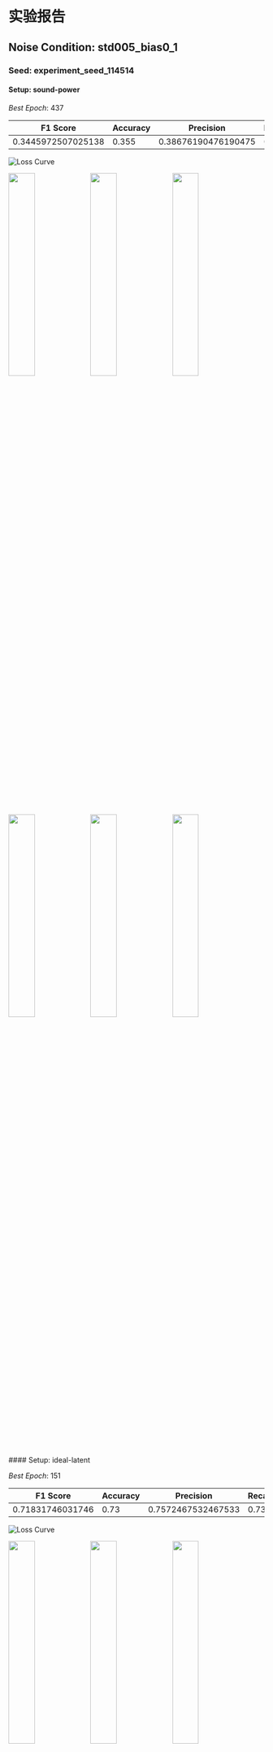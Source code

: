 # 实验报告

## Noise Condition: std005_bias0_1

### Seed: experiment_seed_114514

#### Setup: sound-power

*Best Epoch*: 437

| F1 Score | Accuracy | Precision | Recall |
| --- | --- | --- | --- |
| 0.3445972507025138 | 0.355 | 0.38676190476190475 | 0.355 |

![Loss Curve](std005_bias0_1/experiment_seed_114514/2025-06-03-10-21-00-sound-power/epoch499/loss.png)

<p><img src="std005_bias0_1/experiment_seed_114514/2025-06-03-10-21-00-sound-power/epoch437/test_confusion_matrix_fig.png" width="32%"/><img src="std005_bias0_1/experiment_seed_114514/2025-06-03-10-21-00-sound-power/epoch437/train_confusion_matrix_fig.png" width="32%"/><img src="std005_bias0_1/experiment_seed_114514/2025-06-03-10-21-00-sound-power/epoch437/validate_confusion_matrix_fig.png" width="32%"/></p>
<p><img src="std005_bias0_1/experiment_seed_114514/2025-06-03-10-21-00-sound-power/test_metrics_trends.png" width="32%"/><img src="std005_bias0_1/experiment_seed_114514/2025-06-03-10-21-00-sound-power/train_metrics_trends.png" width="32%"/><img src="std005_bias0_1/experiment_seed_114514/2025-06-03-10-21-00-sound-power/validate_metrics_trends.png" width="32%"/></p>
#### Setup: ideal-latent

*Best Epoch*: 151

| F1 Score | Accuracy | Precision | Recall |
| --- | --- | --- | --- |
| 0.71831746031746 | 0.73 | 0.7572467532467533 | 0.73 |

![Loss Curve](std005_bias0_1/experiment_seed_114514/2025-06-03-11-33-58-ideal-latent/epoch299/loss.png)

<p><img src="std005_bias0_1/experiment_seed_114514/2025-06-03-11-33-58-ideal-latent/epoch151/test_confusion_matrix_fig.png" width="32%"/><img src="std005_bias0_1/experiment_seed_114514/2025-06-03-11-33-58-ideal-latent/epoch151/train_confusion_matrix_fig.png" width="32%"/><img src="std005_bias0_1/experiment_seed_114514/2025-06-03-11-33-58-ideal-latent/epoch151/validate_confusion_matrix_fig.png" width="32%"/></p>
<p><img src="std005_bias0_1/experiment_seed_114514/2025-06-03-11-33-58-ideal-latent/test_metrics_trends.png" width="32%"/><img src="std005_bias0_1/experiment_seed_114514/2025-06-03-11-33-58-ideal-latent/train_metrics_trends.png" width="32%"/><img src="std005_bias0_1/experiment_seed_114514/2025-06-03-11-33-58-ideal-latent/validate_metrics_trends.png" width="32%"/></p>
#### Setup: End-2-end

*Best Epoch*: 276

| F1 Score | Accuracy | Precision | Recall |
| --- | --- | --- | --- |
| 0.27223860350176143 | 0.295 | 0.3382712842712843 | 0.295 |

![Loss Curve](std005_bias0_1/experiment_seed_114514/2025-06-03-13-12-34-End-2-end/epoch299/loss.png)

<p><img src="std005_bias0_1/experiment_seed_114514/2025-06-03-13-12-34-End-2-end/epoch276/test_confusion_matrix_fig.png" width="32%"/><img src="std005_bias0_1/experiment_seed_114514/2025-06-03-13-12-34-End-2-end/epoch276/train_confusion_matrix_fig.png" width="32%"/><img src="std005_bias0_1/experiment_seed_114514/2025-06-03-13-12-34-End-2-end/epoch276/validate_confusion_matrix_fig.png" width="32%"/></p>
<p><img src="std005_bias0_1/experiment_seed_114514/2025-06-03-13-12-34-End-2-end/test_metrics_trends.png" width="32%"/><img src="std005_bias0_1/experiment_seed_114514/2025-06-03-13-12-34-End-2-end/train_metrics_trends.png" width="32%"/><img src="std005_bias0_1/experiment_seed_114514/2025-06-03-13-12-34-End-2-end/validate_metrics_trends.png" width="32%"/></p>
### Seed: experiment_seed_3047

#### Setup: sound-power

*Best Epoch*: 401

| F1 Score | Accuracy | Precision | Recall |
| --- | --- | --- | --- |
| 0.3645642135642136 | 0.365 | 0.4081428571428571 | 0.365 |

![Loss Curve](std005_bias0_1/experiment_seed_3047/2025-06-03-02-47-05-sound-power/epoch499/loss.png)

<p><img src="std005_bias0_1/experiment_seed_3047/2025-06-03-02-47-05-sound-power/epoch401/test_confusion_matrix_fig.png" width="32%"/><img src="std005_bias0_1/experiment_seed_3047/2025-06-03-02-47-05-sound-power/epoch401/train_confusion_matrix_fig.png" width="32%"/><img src="std005_bias0_1/experiment_seed_3047/2025-06-03-02-47-05-sound-power/epoch401/validate_confusion_matrix_fig.png" width="32%"/></p>
<p><img src="std005_bias0_1/experiment_seed_3047/2025-06-03-02-47-05-sound-power/test_metrics_trends.png" width="32%"/><img src="std005_bias0_1/experiment_seed_3047/2025-06-03-02-47-05-sound-power/train_metrics_trends.png" width="32%"/><img src="std005_bias0_1/experiment_seed_3047/2025-06-03-02-47-05-sound-power/validate_metrics_trends.png" width="32%"/></p>
#### Setup: ideal-latent

*Best Epoch*: 231

| F1 Score | Accuracy | Precision | Recall |
| --- | --- | --- | --- |
| 0.6878138528138527 | 0.705 | 0.7075714285714285 | 0.705 |

![Loss Curve](std005_bias0_1/experiment_seed_3047/2025-06-03-04-02-19-ideal-latent/epoch299/loss.png)

<p><img src="std005_bias0_1/experiment_seed_3047/2025-06-03-04-02-19-ideal-latent/epoch231/test_confusion_matrix_fig.png" width="32%"/><img src="std005_bias0_1/experiment_seed_3047/2025-06-03-04-02-19-ideal-latent/epoch231/train_confusion_matrix_fig.png" width="32%"/><img src="std005_bias0_1/experiment_seed_3047/2025-06-03-04-02-19-ideal-latent/epoch231/validate_confusion_matrix_fig.png" width="32%"/></p>
<p><img src="std005_bias0_1/experiment_seed_3047/2025-06-03-04-02-19-ideal-latent/test_metrics_trends.png" width="32%"/><img src="std005_bias0_1/experiment_seed_3047/2025-06-03-04-02-19-ideal-latent/train_metrics_trends.png" width="32%"/><img src="std005_bias0_1/experiment_seed_3047/2025-06-03-04-02-19-ideal-latent/validate_metrics_trends.png" width="32%"/></p>
#### Setup: air-propagate-latent

*Best Epoch*: 310

| F1 Score | Accuracy | Precision | Recall |
| --- | --- | --- | --- |
| 0.5105655046707678 | 0.535 | 0.5448571428571429 | 0.535 |

![Loss Curve](std005_bias0_1/experiment_seed_3047/2025-06-03-04-44-56-air-propagate-latent/epoch499/loss.png)

<p><img src="std005_bias0_1/experiment_seed_3047/2025-06-03-04-44-56-air-propagate-latent/epoch310/test_confusion_matrix_fig.png" width="32%"/><img src="std005_bias0_1/experiment_seed_3047/2025-06-03-04-44-56-air-propagate-latent/epoch310/train_confusion_matrix_fig.png" width="32%"/><img src="std005_bias0_1/experiment_seed_3047/2025-06-03-04-44-56-air-propagate-latent/epoch310/validate_confusion_matrix_fig.png" width="32%"/></p>
<p><img src="std005_bias0_1/experiment_seed_3047/2025-06-03-04-44-56-air-propagate-latent/test_metrics_trends.png" width="32%"/><img src="std005_bias0_1/experiment_seed_3047/2025-06-03-04-44-56-air-propagate-latent/train_metrics_trends.png" width="32%"/><img src="std005_bias0_1/experiment_seed_3047/2025-06-03-04-44-56-air-propagate-latent/validate_metrics_trends.png" width="32%"/></p>
#### Setup: End-2-end

*Best Epoch*: 107

| F1 Score | Accuracy | Precision | Recall |
| --- | --- | --- | --- |
| 0.24856551683610506 | 0.275 | 0.26184134166487105 | 0.275 |

![Loss Curve](std005_bias0_1/experiment_seed_3047/2025-06-03-05-52-45-End-2-end/epoch499/loss.png)

<p><img src="std005_bias0_1/experiment_seed_3047/2025-06-03-05-52-45-End-2-end/epoch107/test_confusion_matrix_fig.png" width="32%"/><img src="std005_bias0_1/experiment_seed_3047/2025-06-03-05-52-45-End-2-end/epoch107/train_confusion_matrix_fig.png" width="32%"/><img src="std005_bias0_1/experiment_seed_3047/2025-06-03-05-52-45-End-2-end/epoch107/validate_confusion_matrix_fig.png" width="32%"/></p>
<p><img src="std005_bias0_1/experiment_seed_3047/2025-06-03-05-52-45-End-2-end/test_metrics_trends.png" width="32%"/><img src="std005_bias0_1/experiment_seed_3047/2025-06-03-05-52-45-End-2-end/train_metrics_trends.png" width="32%"/><img src="std005_bias0_1/experiment_seed_3047/2025-06-03-05-52-45-End-2-end/validate_metrics_trends.png" width="32%"/></p>
### Seed: experiment_seed_4999

#### Setup: sound-power

*Best Epoch*: 191

| F1 Score | Accuracy | Precision | Recall |
| --- | --- | --- | --- |
| 0.3244565761036349 | 0.34 | 0.36837057387057387 | 0.34 |

![Loss Curve](std005_bias0_1/experiment_seed_4999/2025-06-03-17-43-11-sound-power/epoch499/loss.png)

<p><img src="std005_bias0_1/experiment_seed_4999/2025-06-03-17-43-11-sound-power/epoch191/test_confusion_matrix_fig.png" width="32%"/><img src="std005_bias0_1/experiment_seed_4999/2025-06-03-17-43-11-sound-power/epoch191/train_confusion_matrix_fig.png" width="32%"/><img src="std005_bias0_1/experiment_seed_4999/2025-06-03-17-43-11-sound-power/epoch191/validate_confusion_matrix_fig.png" width="32%"/></p>
<p><img src="std005_bias0_1/experiment_seed_4999/2025-06-03-17-43-11-sound-power/test_metrics_trends.png" width="32%"/><img src="std005_bias0_1/experiment_seed_4999/2025-06-03-17-43-11-sound-power/train_metrics_trends.png" width="32%"/><img src="std005_bias0_1/experiment_seed_4999/2025-06-03-17-43-11-sound-power/validate_metrics_trends.png" width="32%"/></p>
#### Setup: ideal-latent

*Best Epoch*: 250

| F1 Score | Accuracy | Precision | Recall |
| --- | --- | --- | --- |
| 0.7108414134884723 | 0.705 | 0.7847435897435898 | 0.705 |

![Loss Curve](std005_bias0_1/experiment_seed_4999/2025-06-03-18-59-53-ideal-latent/epoch299/loss.png)

<p><img src="std005_bias0_1/experiment_seed_4999/2025-06-03-18-59-53-ideal-latent/epoch250/test_confusion_matrix_fig.png" width="32%"/><img src="std005_bias0_1/experiment_seed_4999/2025-06-03-18-59-53-ideal-latent/epoch250/train_confusion_matrix_fig.png" width="32%"/><img src="std005_bias0_1/experiment_seed_4999/2025-06-03-18-59-53-ideal-latent/epoch250/validate_confusion_matrix_fig.png" width="32%"/></p>
<p><img src="std005_bias0_1/experiment_seed_4999/2025-06-03-18-59-53-ideal-latent/test_metrics_trends.png" width="32%"/><img src="std005_bias0_1/experiment_seed_4999/2025-06-03-18-59-53-ideal-latent/train_metrics_trends.png" width="32%"/><img src="std005_bias0_1/experiment_seed_4999/2025-06-03-18-59-53-ideal-latent/validate_metrics_trends.png" width="32%"/></p>
#### Setup: air-propagate-latent

*Best Epoch*: 154

| F1 Score | Accuracy | Precision | Recall |
| --- | --- | --- | --- |
| 0.5418975468975469 | 0.555 | 0.5934155844155844 | 0.555 |

![Loss Curve](std005_bias0_1/experiment_seed_4999/2025-06-03-19-37-17-air-propagate-latent/epoch499/loss.png)

<p><img src="std005_bias0_1/experiment_seed_4999/2025-06-03-19-37-17-air-propagate-latent/epoch154/test_confusion_matrix_fig.png" width="32%"/><img src="std005_bias0_1/experiment_seed_4999/2025-06-03-19-37-17-air-propagate-latent/epoch154/train_confusion_matrix_fig.png" width="32%"/><img src="std005_bias0_1/experiment_seed_4999/2025-06-03-19-37-17-air-propagate-latent/epoch154/validate_confusion_matrix_fig.png" width="32%"/></p>
<p><img src="std005_bias0_1/experiment_seed_4999/2025-06-03-19-37-17-air-propagate-latent/test_metrics_trends.png" width="32%"/><img src="std005_bias0_1/experiment_seed_4999/2025-06-03-19-37-17-air-propagate-latent/train_metrics_trends.png" width="32%"/><img src="std005_bias0_1/experiment_seed_4999/2025-06-03-19-37-17-air-propagate-latent/validate_metrics_trends.png" width="32%"/></p>
#### Setup: End-2-end

*Best Epoch*: 240

| F1 Score | Accuracy | Precision | Recall |
| --- | --- | --- | --- |
| 0.4082270774976656 | 0.42 | 0.5055201465201464 | 0.42 |

![Loss Curve](std005_bias0_1/experiment_seed_4999/2025-06-03-20-32-31-End-2-end/epoch299/loss.png)

<p><img src="std005_bias0_1/experiment_seed_4999/2025-06-03-20-32-31-End-2-end/epoch240/test_confusion_matrix_fig.png" width="32%"/><img src="std005_bias0_1/experiment_seed_4999/2025-06-03-20-32-31-End-2-end/epoch240/train_confusion_matrix_fig.png" width="32%"/><img src="std005_bias0_1/experiment_seed_4999/2025-06-03-20-32-31-End-2-end/epoch240/validate_confusion_matrix_fig.png" width="32%"/></p>
<p><img src="std005_bias0_1/experiment_seed_4999/2025-06-03-20-32-31-End-2-end/test_metrics_trends.png" width="32%"/><img src="std005_bias0_1/experiment_seed_4999/2025-06-03-20-32-31-End-2-end/train_metrics_trends.png" width="32%"/><img src="std005_bias0_1/experiment_seed_4999/2025-06-03-20-32-31-End-2-end/validate_metrics_trends.png" width="32%"/></p>
### Seed: experiment_seed_65536

#### Setup: sound-power

*Best Epoch*: 240

| F1 Score | Accuracy | Precision | Recall |
| --- | --- | --- | --- |
| 0.30997030747030746 | 0.335 | 0.35424999999999995 | 0.335 |

![Loss Curve](std005_bias0_1/experiment_seed_65536/2025-06-03-13-52-18-sound-power/epoch499/loss.png)

<p><img src="std005_bias0_1/experiment_seed_65536/2025-06-03-13-52-18-sound-power/epoch240/test_confusion_matrix_fig.png" width="32%"/><img src="std005_bias0_1/experiment_seed_65536/2025-06-03-13-52-18-sound-power/epoch240/train_confusion_matrix_fig.png" width="32%"/><img src="std005_bias0_1/experiment_seed_65536/2025-06-03-13-52-18-sound-power/epoch240/validate_confusion_matrix_fig.png" width="32%"/></p>
<p><img src="std005_bias0_1/experiment_seed_65536/2025-06-03-13-52-18-sound-power/test_metrics_trends.png" width="32%"/><img src="std005_bias0_1/experiment_seed_65536/2025-06-03-13-52-18-sound-power/train_metrics_trends.png" width="32%"/><img src="std005_bias0_1/experiment_seed_65536/2025-06-03-13-52-18-sound-power/validate_metrics_trends.png" width="32%"/></p>
#### Setup: ideal-latent

*Best Epoch*: 144

| F1 Score | Accuracy | Precision | Recall |
| --- | --- | --- | --- |
| 0.6199036519036519 | 0.635 | 0.6768650793650793 | 0.635 |

![Loss Curve](std005_bias0_1/experiment_seed_65536/2025-06-03-15-13-33-ideal-latent/epoch299/loss.png)

<p><img src="std005_bias0_1/experiment_seed_65536/2025-06-03-15-13-33-ideal-latent/epoch144/test_confusion_matrix_fig.png" width="32%"/><img src="std005_bias0_1/experiment_seed_65536/2025-06-03-15-13-33-ideal-latent/epoch144/train_confusion_matrix_fig.png" width="32%"/><img src="std005_bias0_1/experiment_seed_65536/2025-06-03-15-13-33-ideal-latent/epoch144/validate_confusion_matrix_fig.png" width="32%"/></p>
<p><img src="std005_bias0_1/experiment_seed_65536/2025-06-03-15-13-33-ideal-latent/test_metrics_trends.png" width="32%"/><img src="std005_bias0_1/experiment_seed_65536/2025-06-03-15-13-33-ideal-latent/train_metrics_trends.png" width="32%"/><img src="std005_bias0_1/experiment_seed_65536/2025-06-03-15-13-33-ideal-latent/validate_metrics_trends.png" width="32%"/></p>
#### Setup: air-propagate-latent

*Best Epoch*: 129

| F1 Score | Accuracy | Precision | Recall |
| --- | --- | --- | --- |
| 0.49020456667515494 | 0.515 | 0.5267690642690642 | 0.515 |

![Loss Curve](std005_bias0_1/experiment_seed_65536/2025-06-03-15-55-45-air-propagate-latent/epoch499/loss.png)

<p><img src="std005_bias0_1/experiment_seed_65536/2025-06-03-15-55-45-air-propagate-latent/epoch129/test_confusion_matrix_fig.png" width="32%"/><img src="std005_bias0_1/experiment_seed_65536/2025-06-03-15-55-45-air-propagate-latent/epoch129/train_confusion_matrix_fig.png" width="32%"/><img src="std005_bias0_1/experiment_seed_65536/2025-06-03-15-55-45-air-propagate-latent/epoch129/validate_confusion_matrix_fig.png" width="32%"/></p>
<p><img src="std005_bias0_1/experiment_seed_65536/2025-06-03-15-55-45-air-propagate-latent/test_metrics_trends.png" width="32%"/><img src="std005_bias0_1/experiment_seed_65536/2025-06-03-15-55-45-air-propagate-latent/train_metrics_trends.png" width="32%"/><img src="std005_bias0_1/experiment_seed_65536/2025-06-03-15-55-45-air-propagate-latent/validate_metrics_trends.png" width="32%"/></p>
#### Setup: End-2-end

*Best Epoch*: 241

| F1 Score | Accuracy | Precision | Recall |
| --- | --- | --- | --- |
| 0.3019550040602672 | 0.325 | 0.3433679653679653 | 0.325 |

![Loss Curve](std005_bias0_1/experiment_seed_65536/2025-06-03-16-59-18-End-2-end/epoch299/loss.png)

<p><img src="std005_bias0_1/experiment_seed_65536/2025-06-03-16-59-18-End-2-end/epoch241/test_confusion_matrix_fig.png" width="32%"/><img src="std005_bias0_1/experiment_seed_65536/2025-06-03-16-59-18-End-2-end/epoch241/train_confusion_matrix_fig.png" width="32%"/><img src="std005_bias0_1/experiment_seed_65536/2025-06-03-16-59-18-End-2-end/epoch241/validate_confusion_matrix_fig.png" width="32%"/></p>
<p><img src="std005_bias0_1/experiment_seed_65536/2025-06-03-16-59-18-End-2-end/test_metrics_trends.png" width="32%"/><img src="std005_bias0_1/experiment_seed_65536/2025-06-03-16-59-18-End-2-end/train_metrics_trends.png" width="32%"/><img src="std005_bias0_1/experiment_seed_65536/2025-06-03-16-59-18-End-2-end/validate_metrics_trends.png" width="32%"/></p>
## Noise Condition: std0_bias0

### Seed: experiment_seed_114514

#### Setup: sound-power

*Best Epoch*: 374

| F1 Score | Accuracy | Precision | Recall |
| --- | --- | --- | --- |
| 0.40975901875901877 | 0.43 | 0.4480793650793651 | 0.43 |

![Loss Curve](std0_bias0/experiment_seed_114514/2025-06-03-09-33-29-sound-power/epoch499/loss.png)

<p><img src="std0_bias0/experiment_seed_114514/2025-06-03-09-33-29-sound-power/epoch374/test_confusion_matrix_fig.png" width="32%"/><img src="std0_bias0/experiment_seed_114514/2025-06-03-09-33-29-sound-power/epoch374/train_confusion_matrix_fig.png" width="32%"/><img src="std0_bias0/experiment_seed_114514/2025-06-03-09-33-29-sound-power/epoch374/validate_confusion_matrix_fig.png" width="32%"/></p>
<p><img src="std0_bias0/experiment_seed_114514/2025-06-03-09-33-29-sound-power/test_metrics_trends.png" width="32%"/><img src="std0_bias0/experiment_seed_114514/2025-06-03-09-33-29-sound-power/train_metrics_trends.png" width="32%"/><img src="std0_bias0/experiment_seed_114514/2025-06-03-09-33-29-sound-power/validate_metrics_trends.png" width="32%"/></p>
#### Setup: air-propagate-latent

*Best Epoch*: 156

| F1 Score | Accuracy | Precision | Recall |
| --- | --- | --- | --- |
| 0.6520753690753689 | 0.67 | 0.6942568542568543 | 0.67 |

![Loss Curve](std0_bias0/experiment_seed_114514/2025-06-03-10-49-19-air-propagate-latent/epoch499/loss.png)

<p><img src="std0_bias0/experiment_seed_114514/2025-06-03-10-49-19-air-propagate-latent/epoch156/test_confusion_matrix_fig.png" width="32%"/><img src="std0_bias0/experiment_seed_114514/2025-06-03-10-49-19-air-propagate-latent/epoch156/train_confusion_matrix_fig.png" width="32%"/><img src="std0_bias0/experiment_seed_114514/2025-06-03-10-49-19-air-propagate-latent/epoch156/validate_confusion_matrix_fig.png" width="32%"/></p>
<p><img src="std0_bias0/experiment_seed_114514/2025-06-03-10-49-19-air-propagate-latent/test_metrics_trends.png" width="32%"/><img src="std0_bias0/experiment_seed_114514/2025-06-03-10-49-19-air-propagate-latent/train_metrics_trends.png" width="32%"/><img src="std0_bias0/experiment_seed_114514/2025-06-03-10-49-19-air-propagate-latent/validate_metrics_trends.png" width="32%"/></p>
#### Setup: End-2-end

*Best Epoch*: 252

| F1 Score | Accuracy | Precision | Recall |
| --- | --- | --- | --- |
| 0.38794851008263564 | 0.42 | 0.44460877684407096 | 0.42 |

![Loss Curve](std0_bias0/experiment_seed_114514/2025-06-03-11-51-55-End-2-end/epoch252/loss.png)

<p><img src="std0_bias0/experiment_seed_114514/2025-06-03-11-51-55-End-2-end/epoch252/test_confusion_matrix_fig.png" width="32%"/><img src="std0_bias0/experiment_seed_114514/2025-06-03-11-51-55-End-2-end/epoch252/train_confusion_matrix_fig.png" width="32%"/><img src="std0_bias0/experiment_seed_114514/2025-06-03-11-51-55-End-2-end/epoch252/validate_confusion_matrix_fig.png" width="32%"/></p>
<p><img src="std0_bias0/experiment_seed_114514/2025-06-03-11-51-55-End-2-end/test_metrics_trends.png" width="32%"/><img src="std0_bias0/experiment_seed_114514/2025-06-03-11-51-55-End-2-end/train_metrics_trends.png" width="32%"/><img src="std0_bias0/experiment_seed_114514/2025-06-03-11-51-55-End-2-end/validate_metrics_trends.png" width="32%"/></p>
### Seed: experiment_seed_3047

#### Setup: sound-power

*Best Epoch*: 407

| F1 Score | Accuracy | Precision | Recall |
| --- | --- | --- | --- |
| 0.4014676048589092 | 0.425 | 0.4373830409356725 | 0.425 |

![Loss Curve](std0_bias0/experiment_seed_3047/2025-06-03-02-44-17-sound-power/epoch499/loss.png)

<p><img src="std0_bias0/experiment_seed_3047/2025-06-03-02-44-17-sound-power/epoch407/test_confusion_matrix_fig.png" width="32%"/><img src="std0_bias0/experiment_seed_3047/2025-06-03-02-44-17-sound-power/epoch407/train_confusion_matrix_fig.png" width="32%"/><img src="std0_bias0/experiment_seed_3047/2025-06-03-02-44-17-sound-power/epoch407/validate_confusion_matrix_fig.png" width="32%"/></p>
<p><img src="std0_bias0/experiment_seed_3047/2025-06-03-02-44-17-sound-power/test_metrics_trends.png" width="32%"/><img src="std0_bias0/experiment_seed_3047/2025-06-03-02-44-17-sound-power/train_metrics_trends.png" width="32%"/><img src="std0_bias0/experiment_seed_3047/2025-06-03-02-44-17-sound-power/validate_metrics_trends.png" width="32%"/></p>
#### Setup: air-propagate-latent

*Best Epoch*: 142

| F1 Score | Accuracy | Precision | Recall |
| --- | --- | --- | --- |
| 0.634996003996004 | 0.65 | 0.6649841269841269 | 0.65 |

![Loss Curve](std0_bias0/experiment_seed_3047/2025-06-03-03-55-27-air-propagate-latent/epoch499/loss.png)

<p><img src="std0_bias0/experiment_seed_3047/2025-06-03-03-55-27-air-propagate-latent/epoch142/test_confusion_matrix_fig.png" width="32%"/><img src="std0_bias0/experiment_seed_3047/2025-06-03-03-55-27-air-propagate-latent/epoch142/train_confusion_matrix_fig.png" width="32%"/><img src="std0_bias0/experiment_seed_3047/2025-06-03-03-55-27-air-propagate-latent/epoch142/validate_confusion_matrix_fig.png" width="32%"/></p>
<p><img src="std0_bias0/experiment_seed_3047/2025-06-03-03-55-27-air-propagate-latent/test_metrics_trends.png" width="32%"/><img src="std0_bias0/experiment_seed_3047/2025-06-03-03-55-27-air-propagate-latent/train_metrics_trends.png" width="32%"/><img src="std0_bias0/experiment_seed_3047/2025-06-03-03-55-27-air-propagate-latent/validate_metrics_trends.png" width="32%"/></p>
#### Setup: End-2-end

*Best Epoch*: 233

| F1 Score | Accuracy | Precision | Recall |
| --- | --- | --- | --- |
| 0.52899555999556 | 0.525 | 0.6032142857142857 | 0.525 |

![Loss Curve](std0_bias0/experiment_seed_3047/2025-06-03-04-58-31-End-2-end/epoch499/loss.png)

<p><img src="std0_bias0/experiment_seed_3047/2025-06-03-04-58-31-End-2-end/epoch233/test_confusion_matrix_fig.png" width="32%"/><img src="std0_bias0/experiment_seed_3047/2025-06-03-04-58-31-End-2-end/epoch233/train_confusion_matrix_fig.png" width="32%"/><img src="std0_bias0/experiment_seed_3047/2025-06-03-04-58-31-End-2-end/epoch233/validate_confusion_matrix_fig.png" width="32%"/></p>
<p><img src="std0_bias0/experiment_seed_3047/2025-06-03-04-58-31-End-2-end/test_metrics_trends.png" width="32%"/><img src="std0_bias0/experiment_seed_3047/2025-06-03-04-58-31-End-2-end/train_metrics_trends.png" width="32%"/><img src="std0_bias0/experiment_seed_3047/2025-06-03-04-58-31-End-2-end/validate_metrics_trends.png" width="32%"/></p>
### Seed: experiment_seed_4999

#### Setup: sound-power

*Best Epoch*: 140

| F1 Score | Accuracy | Precision | Recall |
| --- | --- | --- | --- |
| 0.40924819624819625 | 0.43 | 0.4718333333333334 | 0.43 |

![Loss Curve](std0_bias0/experiment_seed_4999/2025-06-03-15-34-06-sound-power/epoch499/loss.png)

<p><img src="std0_bias0/experiment_seed_4999/2025-06-03-15-34-06-sound-power/epoch140/test_confusion_matrix_fig.png" width="32%"/><img src="std0_bias0/experiment_seed_4999/2025-06-03-15-34-06-sound-power/epoch140/train_confusion_matrix_fig.png" width="32%"/><img src="std0_bias0/experiment_seed_4999/2025-06-03-15-34-06-sound-power/epoch140/validate_confusion_matrix_fig.png" width="32%"/></p>
<p><img src="std0_bias0/experiment_seed_4999/2025-06-03-15-34-06-sound-power/test_metrics_trends.png" width="32%"/><img src="std0_bias0/experiment_seed_4999/2025-06-03-15-34-06-sound-power/train_metrics_trends.png" width="32%"/><img src="std0_bias0/experiment_seed_4999/2025-06-03-15-34-06-sound-power/validate_metrics_trends.png" width="32%"/></p>
#### Setup: air-propagate-latent

*Best Epoch*: 142

| F1 Score | Accuracy | Precision | Recall |
| --- | --- | --- | --- |
| 0.6673842823842823 | 0.675 | 0.7273174603174604 | 0.675 |

![Loss Curve](std0_bias0/experiment_seed_4999/2025-06-03-16-50-45-air-propagate-latent/epoch499/loss.png)

<p><img src="std0_bias0/experiment_seed_4999/2025-06-03-16-50-45-air-propagate-latent/epoch142/test_confusion_matrix_fig.png" width="32%"/><img src="std0_bias0/experiment_seed_4999/2025-06-03-16-50-45-air-propagate-latent/epoch142/train_confusion_matrix_fig.png" width="32%"/><img src="std0_bias0/experiment_seed_4999/2025-06-03-16-50-45-air-propagate-latent/epoch142/validate_confusion_matrix_fig.png" width="32%"/></p>
<p><img src="std0_bias0/experiment_seed_4999/2025-06-03-16-50-45-air-propagate-latent/test_metrics_trends.png" width="32%"/><img src="std0_bias0/experiment_seed_4999/2025-06-03-16-50-45-air-propagate-latent/train_metrics_trends.png" width="32%"/><img src="std0_bias0/experiment_seed_4999/2025-06-03-16-50-45-air-propagate-latent/validate_metrics_trends.png" width="32%"/></p>
#### Setup: End-2-end

*Best Epoch*: 81

| F1 Score | Accuracy | Precision | Recall |
| --- | --- | --- | --- |
| 0.5223818403818404 | 0.515 | 0.6614573875527222 | 0.515 |

![Loss Curve](std0_bias0/experiment_seed_4999/2025-06-03-17-55-20-End-2-end/epoch299/loss.png)

<p><img src="std0_bias0/experiment_seed_4999/2025-06-03-17-55-20-End-2-end/epoch81/test_confusion_matrix_fig.png" width="32%"/><img src="std0_bias0/experiment_seed_4999/2025-06-03-17-55-20-End-2-end/epoch81/train_confusion_matrix_fig.png" width="32%"/><img src="std0_bias0/experiment_seed_4999/2025-06-03-17-55-20-End-2-end/epoch81/validate_confusion_matrix_fig.png" width="32%"/></p>
<p><img src="std0_bias0/experiment_seed_4999/2025-06-03-17-55-20-End-2-end/test_metrics_trends.png" width="32%"/><img src="std0_bias0/experiment_seed_4999/2025-06-03-17-55-20-End-2-end/train_metrics_trends.png" width="32%"/><img src="std0_bias0/experiment_seed_4999/2025-06-03-17-55-20-End-2-end/validate_metrics_trends.png" width="32%"/></p>
### Seed: experiment_seed_65536

#### Setup: sound-power

*Best Epoch*: 230

| F1 Score | Accuracy | Precision | Recall |
| --- | --- | --- | --- |
| 0.36974675324675316 | 0.385 | 0.4091428571428571 | 0.385 |

![Loss Curve](std0_bias0/experiment_seed_65536/2025-06-03-12-28-13-sound-power/epoch499/loss.png)

<p><img src="std0_bias0/experiment_seed_65536/2025-06-03-12-28-13-sound-power/epoch230/test_confusion_matrix_fig.png" width="32%"/><img src="std0_bias0/experiment_seed_65536/2025-06-03-12-28-13-sound-power/epoch230/train_confusion_matrix_fig.png" width="32%"/><img src="std0_bias0/experiment_seed_65536/2025-06-03-12-28-13-sound-power/epoch230/validate_confusion_matrix_fig.png" width="32%"/></p>
<p><img src="std0_bias0/experiment_seed_65536/2025-06-03-12-28-13-sound-power/test_metrics_trends.png" width="32%"/><img src="std0_bias0/experiment_seed_65536/2025-06-03-12-28-13-sound-power/train_metrics_trends.png" width="32%"/><img src="std0_bias0/experiment_seed_65536/2025-06-03-12-28-13-sound-power/validate_metrics_trends.png" width="32%"/></p>
#### Setup: air-propagate-latent

*Best Epoch*: 186

| F1 Score | Accuracy | Precision | Recall |
| --- | --- | --- | --- |
| 0.6608498168498168 | 0.665 | 0.7546363636363637 | 0.665 |

![Loss Curve](std0_bias0/experiment_seed_65536/2025-06-03-13-49-58-air-propagate-latent/epoch499/loss.png)

<p><img src="std0_bias0/experiment_seed_65536/2025-06-03-13-49-58-air-propagate-latent/epoch186/test_confusion_matrix_fig.png" width="32%"/><img src="std0_bias0/experiment_seed_65536/2025-06-03-13-49-58-air-propagate-latent/epoch186/train_confusion_matrix_fig.png" width="32%"/><img src="std0_bias0/experiment_seed_65536/2025-06-03-13-49-58-air-propagate-latent/epoch186/validate_confusion_matrix_fig.png" width="32%"/></p>
<p><img src="std0_bias0/experiment_seed_65536/2025-06-03-13-49-58-air-propagate-latent/test_metrics_trends.png" width="32%"/><img src="std0_bias0/experiment_seed_65536/2025-06-03-13-49-58-air-propagate-latent/train_metrics_trends.png" width="32%"/><img src="std0_bias0/experiment_seed_65536/2025-06-03-13-49-58-air-propagate-latent/validate_metrics_trends.png" width="32%"/></p>
#### Setup: End-2-end

*Best Epoch*: 278

| F1 Score | Accuracy | Precision | Recall |
| --- | --- | --- | --- |
| 0.5468296148296149 | 0.56 | 0.6432662337662337 | 0.56 |

![Loss Curve](std0_bias0/experiment_seed_65536/2025-06-03-14-54-40-End-2-end/epoch299/loss.png)

<p><img src="std0_bias0/experiment_seed_65536/2025-06-03-14-54-40-End-2-end/epoch278/test_confusion_matrix_fig.png" width="32%"/><img src="std0_bias0/experiment_seed_65536/2025-06-03-14-54-40-End-2-end/epoch278/train_confusion_matrix_fig.png" width="32%"/><img src="std0_bias0/experiment_seed_65536/2025-06-03-14-54-40-End-2-end/epoch278/validate_confusion_matrix_fig.png" width="32%"/></p>
<p><img src="std0_bias0/experiment_seed_65536/2025-06-03-14-54-40-End-2-end/test_metrics_trends.png" width="32%"/><img src="std0_bias0/experiment_seed_65536/2025-06-03-14-54-40-End-2-end/train_metrics_trends.png" width="32%"/><img src="std0_bias0/experiment_seed_65536/2025-06-03-14-54-40-End-2-end/validate_metrics_trends.png" width="32%"/></p>
## Noise Condition: std0_bias0_1

### Seed: experiment_seed_114514

#### Setup: sound-power

*Best Epoch*: 324

| F1 Score | Accuracy | Precision | Recall |
| --- | --- | --- | --- |
| 0.36548773448773453 | 0.4 | 0.3849189144189144 | 0.4 |

![Loss Curve](std0_bias0_1/experiment_seed_114514/2025-06-04-03-53-55-sound-power/epoch499/loss.png)

<p><img src="std0_bias0_1/experiment_seed_114514/2025-06-04-03-53-55-sound-power/epoch324/test_confusion_matrix_fig.png" width="32%"/><img src="std0_bias0_1/experiment_seed_114514/2025-06-04-03-53-55-sound-power/epoch324/train_confusion_matrix_fig.png" width="32%"/><img src="std0_bias0_1/experiment_seed_114514/2025-06-04-03-53-55-sound-power/epoch324/validate_confusion_matrix_fig.png" width="32%"/></p>
<p><img src="std0_bias0_1/experiment_seed_114514/2025-06-04-03-53-55-sound-power/test_metrics_trends.png" width="32%"/><img src="std0_bias0_1/experiment_seed_114514/2025-06-04-03-53-55-sound-power/train_metrics_trends.png" width="32%"/><img src="std0_bias0_1/experiment_seed_114514/2025-06-04-03-53-55-sound-power/validate_metrics_trends.png" width="32%"/></p>
#### Setup: air-propagate-latent

*Best Epoch*: 126

| F1 Score | Accuracy | Precision | Recall |
| --- | --- | --- | --- |
| 0.6813268953268953 | 0.695 | 0.724920634920635 | 0.695 |

![Loss Curve](std0_bias0_1/experiment_seed_114514/2025-06-04-05-03-10-air-propagate-latent/epoch499/loss.png)

<p><img src="std0_bias0_1/experiment_seed_114514/2025-06-04-05-03-10-air-propagate-latent/epoch126/test_confusion_matrix_fig.png" width="32%"/><img src="std0_bias0_1/experiment_seed_114514/2025-06-04-05-03-10-air-propagate-latent/epoch126/train_confusion_matrix_fig.png" width="32%"/><img src="std0_bias0_1/experiment_seed_114514/2025-06-04-05-03-10-air-propagate-latent/epoch126/validate_confusion_matrix_fig.png" width="32%"/></p>
<p><img src="std0_bias0_1/experiment_seed_114514/2025-06-04-05-03-10-air-propagate-latent/test_metrics_trends.png" width="32%"/><img src="std0_bias0_1/experiment_seed_114514/2025-06-04-05-03-10-air-propagate-latent/train_metrics_trends.png" width="32%"/><img src="std0_bias0_1/experiment_seed_114514/2025-06-04-05-03-10-air-propagate-latent/validate_metrics_trends.png" width="32%"/></p>
#### Setup: End-2-end

*Best Epoch*: 272

| F1 Score | Accuracy | Precision | Recall |
| --- | --- | --- | --- |
| 0.15519788013405036 | 0.22 | 0.17059814872549303 | 0.22 |

![Loss Curve](std0_bias0_1/experiment_seed_114514/2025-06-04-05-54-35-End-2-end/epoch299/loss.png)

<p><img src="std0_bias0_1/experiment_seed_114514/2025-06-04-05-54-35-End-2-end/epoch272/test_confusion_matrix_fig.png" width="32%"/><img src="std0_bias0_1/experiment_seed_114514/2025-06-04-05-54-35-End-2-end/epoch272/train_confusion_matrix_fig.png" width="32%"/><img src="std0_bias0_1/experiment_seed_114514/2025-06-04-05-54-35-End-2-end/epoch272/validate_confusion_matrix_fig.png" width="32%"/></p>
<p><img src="std0_bias0_1/experiment_seed_114514/2025-06-04-05-54-35-End-2-end/test_metrics_trends.png" width="32%"/><img src="std0_bias0_1/experiment_seed_114514/2025-06-04-05-54-35-End-2-end/train_metrics_trends.png" width="32%"/><img src="std0_bias0_1/experiment_seed_114514/2025-06-04-05-54-35-End-2-end/validate_metrics_trends.png" width="32%"/></p>
### Seed: experiment_seed_3047

#### Setup: sound-power

*Best Epoch*: 445

| F1 Score | Accuracy | Precision | Recall |
| --- | --- | --- | --- |
| 0.3603308913308913 | 0.39 | 0.39125685425685425 | 0.39 |

![Loss Curve](std0_bias0_1/experiment_seed_3047/2025-06-04-01-08-34-sound-power/epoch499/loss.png)

<p><img src="std0_bias0_1/experiment_seed_3047/2025-06-04-01-08-34-sound-power/epoch445/test_confusion_matrix_fig.png" width="32%"/><img src="std0_bias0_1/experiment_seed_3047/2025-06-04-01-08-34-sound-power/epoch445/train_confusion_matrix_fig.png" width="32%"/><img src="std0_bias0_1/experiment_seed_3047/2025-06-04-01-08-34-sound-power/epoch445/validate_confusion_matrix_fig.png" width="32%"/></p>
<p><img src="std0_bias0_1/experiment_seed_3047/2025-06-04-01-08-34-sound-power/test_metrics_trends.png" width="32%"/><img src="std0_bias0_1/experiment_seed_3047/2025-06-04-01-08-34-sound-power/train_metrics_trends.png" width="32%"/><img src="std0_bias0_1/experiment_seed_3047/2025-06-04-01-08-34-sound-power/validate_metrics_trends.png" width="32%"/></p>
#### Setup: air-propagate-latent

*Best Epoch*: 176

| F1 Score | Accuracy | Precision | Recall |
| --- | --- | --- | --- |
| 0.6596704406704406 | 0.675 | 0.7084660894660896 | 0.675 |

![Loss Curve](std0_bias0_1/experiment_seed_3047/2025-06-04-02-21-23-air-propagate-latent/epoch499/loss.png)

<p><img src="std0_bias0_1/experiment_seed_3047/2025-06-04-02-21-23-air-propagate-latent/epoch176/test_confusion_matrix_fig.png" width="32%"/><img src="std0_bias0_1/experiment_seed_3047/2025-06-04-02-21-23-air-propagate-latent/epoch176/train_confusion_matrix_fig.png" width="32%"/><img src="std0_bias0_1/experiment_seed_3047/2025-06-04-02-21-23-air-propagate-latent/epoch176/validate_confusion_matrix_fig.png" width="32%"/></p>
<p><img src="std0_bias0_1/experiment_seed_3047/2025-06-04-02-21-23-air-propagate-latent/test_metrics_trends.png" width="32%"/><img src="std0_bias0_1/experiment_seed_3047/2025-06-04-02-21-23-air-propagate-latent/train_metrics_trends.png" width="32%"/><img src="std0_bias0_1/experiment_seed_3047/2025-06-04-02-21-23-air-propagate-latent/validate_metrics_trends.png" width="32%"/></p>
#### Setup: End-2-end

*Best Epoch*: 285

| F1 Score | Accuracy | Precision | Recall |
| --- | --- | --- | --- |
| 0.1827167317777074 | 0.205 | 0.26514521111072836 | 0.205 |

![Loss Curve](std0_bias0_1/experiment_seed_3047/2025-06-04-03-16-05-End-2-end/epoch299/loss.png)

<p><img src="std0_bias0_1/experiment_seed_3047/2025-06-04-03-16-05-End-2-end/epoch285/test_confusion_matrix_fig.png" width="32%"/><img src="std0_bias0_1/experiment_seed_3047/2025-06-04-03-16-05-End-2-end/epoch285/train_confusion_matrix_fig.png" width="32%"/><img src="std0_bias0_1/experiment_seed_3047/2025-06-04-03-16-05-End-2-end/epoch285/validate_confusion_matrix_fig.png" width="32%"/></p>
<p><img src="std0_bias0_1/experiment_seed_3047/2025-06-04-03-16-05-End-2-end/test_metrics_trends.png" width="32%"/><img src="std0_bias0_1/experiment_seed_3047/2025-06-04-03-16-05-End-2-end/train_metrics_trends.png" width="32%"/><img src="std0_bias0_1/experiment_seed_3047/2025-06-04-03-16-05-End-2-end/validate_metrics_trends.png" width="32%"/></p>
### Seed: experiment_seed_65536

#### Setup: sound-power

*Best Epoch*: 445

| F1 Score | Accuracy | Precision | Recall |
| --- | --- | --- | --- |
| 0.3257132867132867 | 0.36 | 0.34300793650793643 | 0.36 |

![Loss Curve](std0_bias0_1/experiment_seed_65536/2025-06-04-06-29-39-sound-power/epoch499/loss.png)

<p><img src="std0_bias0_1/experiment_seed_65536/2025-06-04-06-29-39-sound-power/epoch445/test_confusion_matrix_fig.png" width="32%"/><img src="std0_bias0_1/experiment_seed_65536/2025-06-04-06-29-39-sound-power/epoch445/train_confusion_matrix_fig.png" width="32%"/><img src="std0_bias0_1/experiment_seed_65536/2025-06-04-06-29-39-sound-power/epoch445/validate_confusion_matrix_fig.png" width="32%"/></p>
<p><img src="std0_bias0_1/experiment_seed_65536/2025-06-04-06-29-39-sound-power/test_metrics_trends.png" width="32%"/><img src="std0_bias0_1/experiment_seed_65536/2025-06-04-06-29-39-sound-power/train_metrics_trends.png" width="32%"/><img src="std0_bias0_1/experiment_seed_65536/2025-06-04-06-29-39-sound-power/validate_metrics_trends.png" width="32%"/></p>
#### Setup: air-propagate-latent

*Best Epoch*: 131

| F1 Score | Accuracy | Precision | Recall |
| --- | --- | --- | --- |
| 0.6678932178932178 | 0.68 | 0.724969696969697 | 0.68 |

![Loss Curve](std0_bias0_1/experiment_seed_65536/2025-06-04-07-37-06-air-propagate-latent/epoch499/loss.png)

<p><img src="std0_bias0_1/experiment_seed_65536/2025-06-04-07-37-06-air-propagate-latent/epoch131/test_confusion_matrix_fig.png" width="32%"/><img src="std0_bias0_1/experiment_seed_65536/2025-06-04-07-37-06-air-propagate-latent/epoch131/train_confusion_matrix_fig.png" width="32%"/><img src="std0_bias0_1/experiment_seed_65536/2025-06-04-07-37-06-air-propagate-latent/epoch131/validate_confusion_matrix_fig.png" width="32%"/></p>
<p><img src="std0_bias0_1/experiment_seed_65536/2025-06-04-07-37-06-air-propagate-latent/test_metrics_trends.png" width="32%"/><img src="std0_bias0_1/experiment_seed_65536/2025-06-04-07-37-06-air-propagate-latent/train_metrics_trends.png" width="32%"/><img src="std0_bias0_1/experiment_seed_65536/2025-06-04-07-37-06-air-propagate-latent/validate_metrics_trends.png" width="32%"/></p>
#### Setup: End-2-end

*Best Epoch*: 127

| F1 Score | Accuracy | Precision | Recall |
| --- | --- | --- | --- |
| 0.40638600288600296 | 0.44 | 0.4935432527242872 | 0.44 |

![Loss Curve](std0_bias0_1/experiment_seed_65536/2025-06-04-08-30-35-End-2-end/epoch299/loss.png)

<p><img src="std0_bias0_1/experiment_seed_65536/2025-06-04-08-30-35-End-2-end/epoch127/test_confusion_matrix_fig.png" width="32%"/><img src="std0_bias0_1/experiment_seed_65536/2025-06-04-08-30-35-End-2-end/epoch127/train_confusion_matrix_fig.png" width="32%"/><img src="std0_bias0_1/experiment_seed_65536/2025-06-04-08-30-35-End-2-end/epoch127/validate_confusion_matrix_fig.png" width="32%"/></p>
<p><img src="std0_bias0_1/experiment_seed_65536/2025-06-04-08-30-35-End-2-end/test_metrics_trends.png" width="32%"/><img src="std0_bias0_1/experiment_seed_65536/2025-06-04-08-30-35-End-2-end/train_metrics_trends.png" width="32%"/><img src="std0_bias0_1/experiment_seed_65536/2025-06-04-08-30-35-End-2-end/validate_metrics_trends.png" width="32%"/></p>
## Analysis

### Average F1 Score per Setup and Noise Condition

| Setup | std005_bias0_1 | std0_bias0 | std0_bias0_1 |
| --- | --- | --- | --- |
| End-2-end | 0.308 | 0.497 | 0.248 |
| air-propagate-latent | 0.514 | 0.654 | 0.670 |
| ideal-latent | 0.684 | - | - |
| sound-power | 0.336 | 0.398 | 0.351 |

### Observations
- Noise generally degrades performance. Comparing `std0_bias0` (no noise) and `std0_bias0_1` or `std005_bias0_1` shows a decline in F1 scores across most setups.
- The `ideal-latent` setup, evaluated under `std005_bias0_1`, achieves the highest F1 score, indicating it is not affected by the added noise.
- Among the noisy setups, `air-propagate-latent` maintains better performance compared with `sound-power` and `End-2-end`.
- Standard deviation across seeds is largest for the `End-2-end` setup, indicating higher sensitivity to random initialization.

### Standard Deviation of F1 Scores Across Seeds
- std005_bias0_1 / End-2-end: 0.0718
- std005_bias0_1 / air-propagate-latent: 0.0267
- std005_bias0_1 / ideal-latent: 0.0435
- std005_bias0_1 / sound-power: 0.0239
- std0_bias0 / End-2-end: 0.0771
- std0_bias0 / air-propagate-latent: 0.0299
- std0_bias0 / sound-power: 0.0256
- std0_bias0_1 / End-2-end: 0.1237
- std0_bias0_1 / air-propagate-latent: 0.0212
- std0_bias0_1 / sound-power: 0.0237
